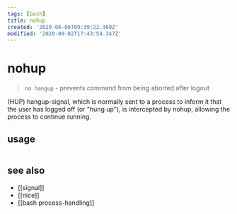 ```yaml
---
tags: [bash]
title: nohup
created: '2020-08-06T09:39:22.369Z'
modified: '2020-09-02T17:43:54.347Z'
---
```


# nohup

> `no hangup` - prevents command from being aborted after logout

(HUP) hangup-signal, which is normally sent to a process to inform it that the user has logged off (or "hung up"),
is intercepted by nohup, allowing the process to continue running.

## usage
```sh

```
## see also
- [[signal]]
- [[nice]]
- [[bash process-handling]]
